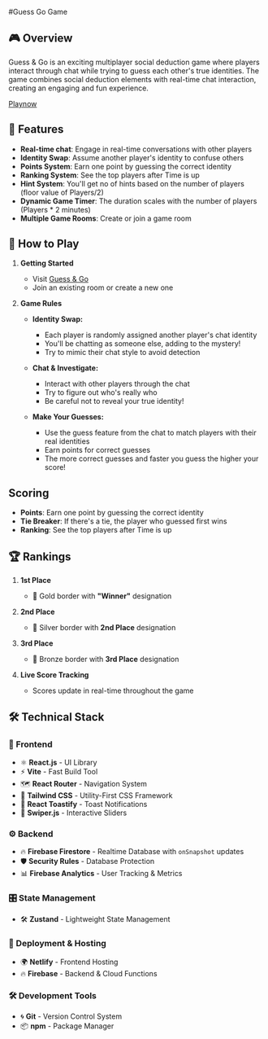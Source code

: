#Guess Go Game

## 🎮 Overview

Guess & Go is an exciting multiplayer social deduction game where players interact through chat while trying to guess each other's true identities. The game combines social deduction elements with real-time chat interaction, creating an engaging and fun experience.

[Playnow](https://guess-go.netlify.app)

## 🌟 Features

- **Real-time chat**: Engage in real-time conversations with other players
- **Identity Swap**: Assume another player's identity to confuse others
- **Points System**: Earn one point by guessing the correct identity
- **Ranking System**: See the top players after Time is up
- **Hint System**: You'll get no of hints based on the number of players (floor value of Players/2)
- **Dynamic Game Timer**: The duration scales with the number of players (Players * 2 minutes)
- **Multiple Game Rooms**: Create or join a game room


## 🎯 How to Play

1. **Getting Started**
   - Visit [Guess & Go](https://guess-go.netlify.app)
   - Join an existing room or create a new one

2. **Game Rules**
   - **Identity Swap:**
     - Each player is randomly assigned another player's chat identity
     - You'll be chatting as someone else, adding to the mystery!
     - Try to mimic their chat style to avoid detection

   - **Chat & Investigate:**
     - Interact with other players through the chat
     - Try to figure out who's really who
     - Be careful not to reveal your true identity!

   - **Make Your Guesses:**
     - Use the guess feature from the chat to match players with their real identities
     - Earn points for correct guesses
     - The more correct guesses and faster you guess the higher your score!


## Scoring

- **Points**: Earn one point by guessing the correct identity
- **Tie Breaker**: If there's a tie, the player who guessed first wins
- **Ranking**: See the top players after Time is up

## 🏆 Rankings

1. **1st Place**
   - 🏅 Gold border with **"Winner"** designation

2. **2nd Place**
   - 🥈 Silver border with **2nd Place** designation

3. **3rd Place**
   - 🥉 Bronze border with **3rd Place** designation

4. **Live Score Tracking**
   - Scores update in real-time throughout the game

## 🛠 Technical Stack

### 🎨 Frontend
- ⚛️ **React.js** - UI Library  
- ⚡ **Vite** - Fast Build Tool  
- 🗺️ **React Router** - Navigation System  
- 🎨 **Tailwind CSS** - Utility-First CSS Framework  
- 🔔 **React Toastify** - Toast Notifications  
- 🎠 **Swiper.js** - Interactive Sliders  

### ⚙️ Backend  
- 🔥 **Firebase Firestore** - Realtime Database with `onSnapshot` updates  
- 🛡️ **Security Rules** - Database Protection  
- 📊 **Firebase Analytics** - User Tracking & Metrics  

### 🎛️ State Management
- 🛠 **Zustand** - Lightweight State Management  

### 🚀 Deployment & Hosting  
- 🌍 **Netlify** - Frontend Hosting  
- 🔥 **Firebase** - Backend & Cloud Functions  

### 🛠 Development Tools  
- 🌀 **Git** - Version Control System  
- 📦 **npm** - Package Manager  


